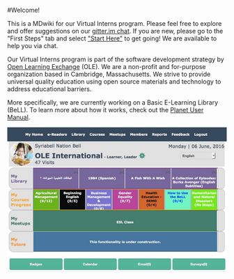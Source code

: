 #Welcome! 

This is a MDwiki for our Virtual Interns program. Please feel free to explore and offer suggestions on our [gitter.im chat](https://gitter.im/open-learning-exchange/chat). If you are new, please go to the "First Steps" tab and select ["Start Here"](pages/firststeps.md) to get going! We are available to help you via chat. 

Our Virtual Interns program is part of the software development strategy by [Open Learning Exchange](http://www.ole.org/) (OLE). We are a non-profit and for-purpose organization based in Cambridge, Massachusetts. We strive to provide universal quality education using open source materials and technology to address educational barriers.

More specifically, we are currently working on a Basic E-Learning Library (BeLL). To learn more about how it works, check out the [Planet User Manual](http://open-learning-exchange.github.io/#!pages/planetusermanual.md).

![](pages/uploads/images/OLEInternational.png)
